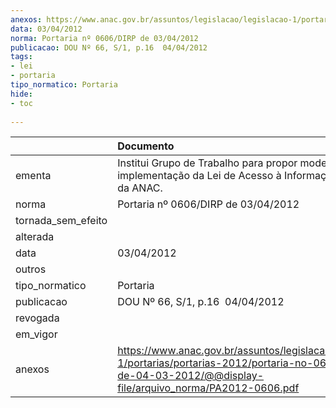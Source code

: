 ```yaml
---
anexos: https://www.anac.gov.br/assuntos/legislacao/legislacao-1/portarias/portarias-2012/portaria-no-0606-dirp-de-04-03-2012/@@display-file/arquivo_norma/PA2012-0606.pdf
data: 03/04/2012
norma: Portaria nº 0606/DIRP de 03/04/2012
publicacao: DOU Nº 66, S/1, p.16  04/04/2012
tags:
- lei
- portaria
tipo_normatico: Portaria
hide: 
- toc 
 
---
```


|                    | Documento                                                                                                                                                          |
|:-------------------|:-------------------------------------------------------------------------------------------------------------------------------------------------------------------|
| ementa             | Institui Grupo de Trabalho para propor modelo de implementação da Lei de Acesso à Informação no âmbito da ANAC.                                                    |
| norma              | Portaria nº 0606/DIRP de 03/04/2012                                                                                                                                |
| tornada_sem_efeito |                                                                                                                                                                    |
| alterada           |                                                                                                                                                                    |
| data               | 03/04/2012                                                                                                                                                         |
| outros             |                                                                                                                                                                    |
| tipo_normatico     | Portaria                                                                                                                                                           |
| publicacao         | DOU Nº 66, S/1, p.16  04/04/2012                                                                                                                                   |
| revogada           |                                                                                                                                                                    |
| em_vigor           |                                                                                                                                                                    |
| anexos             | https://www.anac.gov.br/assuntos/legislacao/legislacao-1/portarias/portarias-2012/portaria-no-0606-dirp-de-04-03-2012/@@display-file/arquivo_norma/PA2012-0606.pdf |